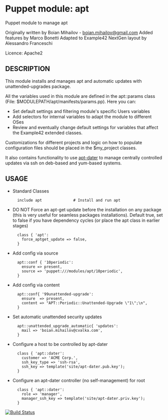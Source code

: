 # Puppet module: apt

Puppet module to manage apt

Originally written by Boian Mihailov - boian.mihailov@gmail.com
Added features by Marco Bonetti
Adapted to Example42 NextGen layout by Alessandro Franceschi

Licence: Apache2

## DESCRIPTION

This module installs and manages apt and automatic updates with unattended-upgrades package.

All the variables used in this module are defined in the apt::params class
(File: $MODULEPATH/apt/manifests/params.pp). Here you can:

- Set default settings and filtering module's specific Users variables
- Add selectors for internal variables to adapt the module to different OSes
- Review and eventually change default settings for variables that affect the
  Example42 extended classes.

Customizations for different projects and logic on how to populate configuration
files should be placed in the $my_project classes.


It also contains functionality to use [apt-dater](http://www.ibh.de/apt-dater/) to manage centrally controlled updates via ssh on deb-based and yum-based systems.

## USAGE

- Standard Classes
 
        include apt              # Install and run apt 

- DO NOT Force an apt-get update before the installation on any package (this is very useful for seamless packages installations). Default true, set to false if you have dependency cycles (or place the apt class in earlier stages)

        class { 'apt':
          force_aptget_update => false,
        }


- Add config via source

        apt::conf { '10periodic':
          ensure => present,
          source => 'puppet:///modules/apt/10periodic',
        }

- Add config via content

        apt::conf{ '99unattended-upgrade':
          ensure  => present,
          content => "APT::Periodic::Unattended-Upgrade \"1\";\n",
        }

- Set automatic unattended security updates

        apt::unattended_upgrade_automatic{ 'updates':
          mail => 'boian.mihailov@cvalka.com',
        }

- Configure a host to be controlled by apt-dater

        class { 'apt::dater':
          customer => 'ACME Corp.',
          ssh_key_type => 'ssh-rsa',
          ssh_key => template('site/apt-dater.pub.key');
        }

- Configure an apt-dater controller (no self-management) for root

        class { 'apt::dater':
          role => 'manager',
          manager_ssh_key => template('site/apt-dater.priv.key');
        }



[![Build Status](https://travis-ci.org/example42/puppet-apt.png?branch=master)](https://travis-ci.org/example42/puppet-apt)
